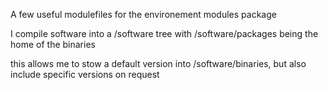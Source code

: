 A few useful modulefiles for the environement modules package

I compile software into a /software tree with /software/packages being the home of the binaries

this allows me to stow a default version into /software/binaries, but also include specific versions
on request
